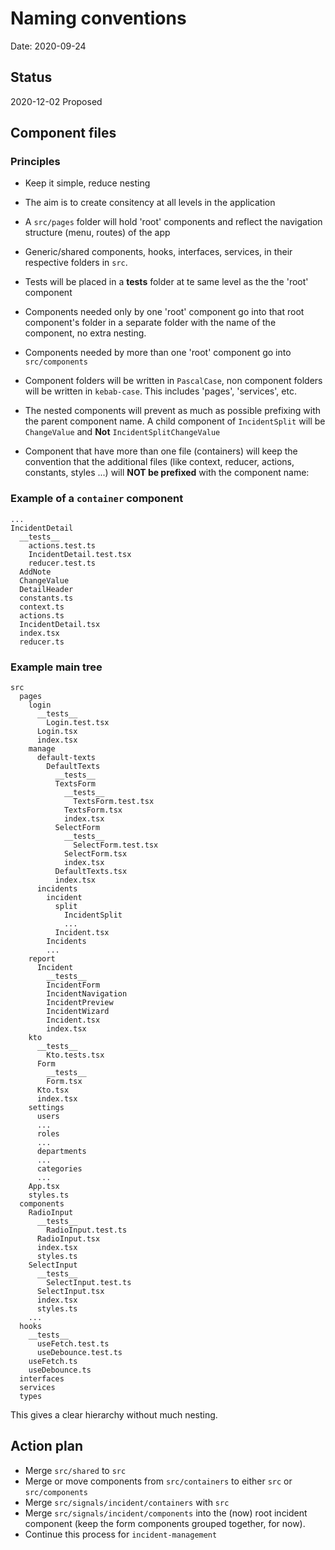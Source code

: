 # Naming conventions

Date: 2020-09-24

## Status

2020-12-02 Proposed

## Component files

### Principles

- Keep it simple, reduce nesting
- The aim is to create consitency at all levels in the application
- A `src/pages` folder will hold 'root' components and reflect the navigation structure (menu, routes) of the app
- Generic/shared components, hooks, interfaces, services, in their respective folders in `src`.
- Tests will be placed in a __tests__ folder at te same level as the the 'root' component

- Components needed only by one 'root' component go into that root component's folder in a separate folder with the name of the component, no extra nesting.
- Components needed by more than one 'root' component go into `src/components` 
- Component folders will be written in `PascalCase`, non component folders will be written in `kebab-case`. This includes 'pages', 'services', etc.
- The nested components will prevent as much as possible prefixing with the parent component name. 
  A child component of `IncidentSplit` will be `ChangeValue` and **Not** `IncidentSplitChangeValue`
- Component that have more than one file (containers) will keep the convention that the additional files (like context, reducer, actions, constants, styles ...) will **NOT be prefixed** with the component name:

### Example of a `container` component
```
...
IncidentDetail
  __tests__
    actions.test.ts
    IncidentDetail.test.tsx
    reducer.test.ts
  AddNote
  ChangeValue
  DetailHeader
  constants.ts
  context.ts
  actions.ts
  IncidentDetail.tsx
  index.tsx
  reducer.ts
```

### Example main tree

```
src
  pages
    login
      __tests__
        Login.test.tsx
      Login.tsx
      index.tsx
    manage
      default-texts
        DefaultTexts
          __tests__
          TextsForm
            __tests__
              TextsForm.test.tsx
            TextsForm.tsx
            index.tsx
          SelectForm
            __tests__
              SelectForm.test.tsx
            SelectForm.tsx
            index.tsx
          DefaultTexts.tsx
          index.tsx
      incidents
        incident
          split
            IncidentSplit
            ...
          Incident.tsx
        Incidents
        ...
    report
      Incident
        __tests__
        IncidentForm
        IncidentNavigation
        IncidentPreview
        IncidentWizard
        Incident.tsx
        index.tsx
    kto
      __tests__
        Kto.tests.tsx
      Form
        __tests__
        Form.tsx
      Kto.tsx
      index.tsx
    settings
      users
      ...
      roles
      ...
      departments
      ...
      categories
      ...
    App.tsx
    styles.ts
  components
    RadioInput
      __tests__
        RadioInput.test.ts
      RadioInput.tsx
      index.tsx
      styles.ts
    SelectInput
      __tests__
        SelectInput.test.ts
      SelectInput.tsx
      index.tsx
      styles.ts
    ...  
  hooks
    __tests__
      useFetch.test.ts
      useDebounce.test.ts
    useFetch.ts
    useDebounce.ts
  interfaces
  services
  types
```

This gives a clear hierarchy without much nesting.


## Action plan

- Merge `src/shared` to `src`
- Merge or move components from `src/containers` to either `src` or `src/components`
- Merge `src/signals/incident/containers` with `src`
- Merge `src/signals/incident/components` into the (now) root incident component (keep the form components grouped together, for now).
- Continue this process for `incident-management`
